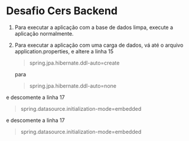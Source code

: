 # Desafio Cers Backend

1. Para executar a aplicação com a base de dados limpa, execute a aplicação normalmente.

2. Para executar a aplicação com uma carga de dados, vá até o arquivo application.properties, 
e altere a linha 15 <blockquote>spring.jpa.hibernate.ddl-auto=create</blockquote> para <p> <blockquote>spring.jpa.hibernate.ddl-auto=none</blockquote>

e descomente a linha 17 <p><blockquote> spring.datasource.initialization-mode=embedded </blockquote>

e descomente a linha 17 <p><blockquote> spring.datasource.initialization-mode=embedded </blockquote>

